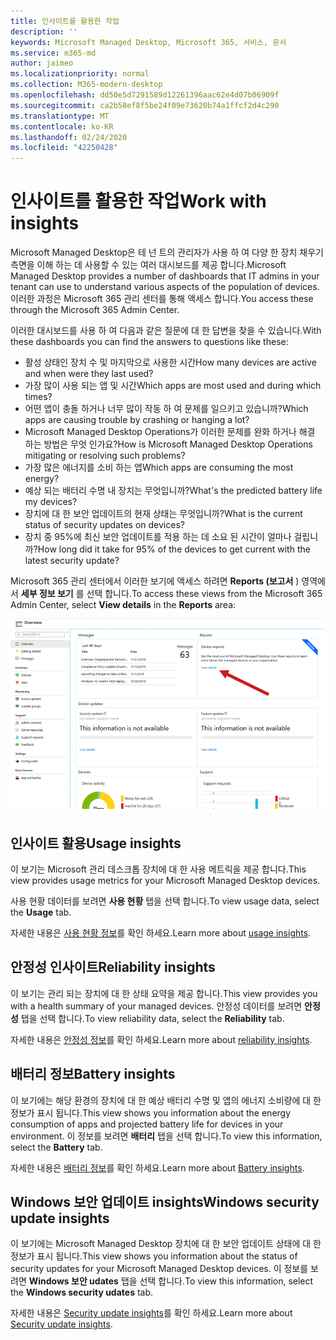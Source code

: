 ```yaml
---
title: 인사이트를 활용한 작업
description: ''
keywords: Microsoft Managed Desktop, Microsoft 365, 서비스, 문서
ms.service: m365-md
author: jaimeo
ms.localizationpriority: normal
ms.collection: M365-modern-desktop
ms.openlocfilehash: dd50e5d7291589d12261396aac62e4d07b06909f
ms.sourcegitcommit: ca2b58ef8f5be24f09e73620b74a1ffcf2d4c290
ms.translationtype: MT
ms.contentlocale: ko-KR
ms.lasthandoff: 02/24/2020
ms.locfileid: "42250428"
---
```

# <a name="work-with-insights"></a><span data-ttu-id="5d6b1-103">인사이트를 활용한 작업</span><span class="sxs-lookup"><span data-stu-id="5d6b1-103">Work with insights</span></span>

<span data-ttu-id="5d6b1-104">Microsoft Managed Desktop은 테 넌 트의 관리자가 사용 하 여 다양 한 장치 채우기 측면을 이해 하는 데 사용할 수 있는 여러 대시보드를 제공 합니다.</span><span class="sxs-lookup"><span data-stu-id="5d6b1-104">Microsoft Managed Desktop provides a number of dashboards that IT admins in your tenant can use to understand various aspects of the population of devices.</span></span> <span data-ttu-id="5d6b1-105">이러한 과정은 Microsoft 365 관리 센터를 통해 액세스 합니다.</span><span class="sxs-lookup"><span data-stu-id="5d6b1-105">You access these through the Microsoft 365 Admin Center.</span></span>

<span data-ttu-id="5d6b1-106">이러한 대시보드를 사용 하 여 다음과 같은 질문에 대 한 답변을 찾을 수 있습니다.</span><span class="sxs-lookup"><span data-stu-id="5d6b1-106">With these dashboards you can find the answers to questions like these:</span></span>

- <span data-ttu-id="5d6b1-107">활성 상태인 장치 수 및 마지막으로 사용한 시간</span><span class="sxs-lookup"><span data-stu-id="5d6b1-107">How many devices are active and when were they last used?</span></span>
- <span data-ttu-id="5d6b1-108">가장 많이 사용 되는 앱 및 시간</span><span class="sxs-lookup"><span data-stu-id="5d6b1-108">Which apps are most used and during which times?</span></span>
- <span data-ttu-id="5d6b1-109">어떤 앱이 충돌 하거나 너무 많이 작동 하 여 문제를 일으키고 있습니까?</span><span class="sxs-lookup"><span data-stu-id="5d6b1-109">Which apps are causing trouble by crashing or hanging a lot?</span></span>
- <span data-ttu-id="5d6b1-110">Microsoft Managed Desktop Operations가 이러한 문제를 완화 하거나 해결 하는 방법은 무엇 인가요?</span><span class="sxs-lookup"><span data-stu-id="5d6b1-110">How is Microsoft Managed Desktop Operations mitigating or resolving such problems?</span></span>
- <span data-ttu-id="5d6b1-111">가장 많은 에너지를 소비 하는 앱</span><span class="sxs-lookup"><span data-stu-id="5d6b1-111">Which apps are consuming the most energy?</span></span>
- <span data-ttu-id="5d6b1-112">예상 되는 배터리 수명 내 장치는 무엇입니까?</span><span class="sxs-lookup"><span data-stu-id="5d6b1-112">What's the predicted battery life my devices?</span></span>
- <span data-ttu-id="5d6b1-113">장치에 대 한 보안 업데이트의 현재 상태는 무엇입니까?</span><span class="sxs-lookup"><span data-stu-id="5d6b1-113">What is the current status of security updates on devices?</span></span>
- <span data-ttu-id="5d6b1-114">장치 중 95%에 최신 보안 업데이트를 적용 하는 데 소요 된 시간이 얼마나 걸립니까?</span><span class="sxs-lookup"><span data-stu-id="5d6b1-114">How long did it take for 95% of the devices to get current with the latest security update?</span></span>

<span data-ttu-id="5d6b1-115">Microsoft 365 관리 센터에서 이러한 보기에 액세스 하려면 **Reports (보고서** ) 영역에서 **세부 정보 보기** 를 선택 합니다.</span><span class="sxs-lookup"><span data-stu-id="5d6b1-115">To access these views from the Microsoft 365 Admin Center, select **View details** in the **Reports** area:</span></span>

![장치 보고서 카드와 "세부 정보 보기" 링크를 포함 하 여 오른쪽 위에 보고서 영역이 있는 관리 센터입니다.](../../media/insights_overview.png)



## <a name="usage-insights"></a><span data-ttu-id="5d6b1-117">인사이트 활용</span><span class="sxs-lookup"><span data-stu-id="5d6b1-117">Usage insights</span></span>
<span data-ttu-id="5d6b1-118">이 보기는 Microsoft 관리 데스크톱 장치에 대 한 사용 메트릭을 제공 합니다.</span><span class="sxs-lookup"><span data-stu-id="5d6b1-118">This view provides usage metrics for your Microsoft Managed Desktop devices.</span></span> 

<span data-ttu-id="5d6b1-119">사용 현황 데이터를 보려면 **사용 현황** 탭을 선택 합니다.</span><span class="sxs-lookup"><span data-stu-id="5d6b1-119">To view usage data, select the **Usage** tab.</span></span>

<span data-ttu-id="5d6b1-120">자세한 내용은 [사용 현황 정보](usage-insights.md)를 확인 하세요.</span><span class="sxs-lookup"><span data-stu-id="5d6b1-120">Learn more about [usage insights](usage-insights.md).</span></span>

## <a name="reliability-insights"></a><span data-ttu-id="5d6b1-121">안정성 인사이트</span><span class="sxs-lookup"><span data-stu-id="5d6b1-121">Reliability insights</span></span>
<span data-ttu-id="5d6b1-122">이 보기는 관리 되는 장치에 대 한 상태 요약을 제공 합니다.</span><span class="sxs-lookup"><span data-stu-id="5d6b1-122">This view provides you with a health summary of your managed devices.</span></span> <span data-ttu-id="5d6b1-123">안정성 데이터를 보려면 **안정성** 탭을 선택 합니다.</span><span class="sxs-lookup"><span data-stu-id="5d6b1-123">To view reliability data, select the **Reliability** tab.</span></span>

<span data-ttu-id="5d6b1-124">자세한 내용은 [안정성 정보](reliability-insights.md)를 확인 하세요.</span><span class="sxs-lookup"><span data-stu-id="5d6b1-124">Learn more about [reliability insights](reliability-insights.md).</span></span>

## <a name="battery-insights"></a><span data-ttu-id="5d6b1-125">배터리 정보</span><span class="sxs-lookup"><span data-stu-id="5d6b1-125">Battery insights</span></span>
<span data-ttu-id="5d6b1-126">이 보기에는 해당 환경의 장치에 대 한 예상 배터리 수명 및 앱의 에너지 소비량에 대 한 정보가 표시 됩니다.</span><span class="sxs-lookup"><span data-stu-id="5d6b1-126">This view shows you information about the energy consumption of apps and projected battery life for devices in your environment.</span></span> <span data-ttu-id="5d6b1-127">이 정보를 보려면 **배터리** 탭을 선택 합니다.</span><span class="sxs-lookup"><span data-stu-id="5d6b1-127">To view this information, select the **Battery** tab.</span></span>

<span data-ttu-id="5d6b1-128">자세한 내용은 [배터리 정보](battery-insights.md)를 확인 하세요.</span><span class="sxs-lookup"><span data-stu-id="5d6b1-128">Learn more about [Battery insights](battery-insights.md).</span></span>

## <a name="windows-security-update-insights"></a><span data-ttu-id="5d6b1-129">Windows 보안 업데이트 insights</span><span class="sxs-lookup"><span data-stu-id="5d6b1-129">Windows security update insights</span></span>

<span data-ttu-id="5d6b1-130">이 보기에는 Microsoft Managed Desktop 장치에 대 한 보안 업데이트 상태에 대 한 정보가 표시 됩니다.</span><span class="sxs-lookup"><span data-stu-id="5d6b1-130">This view shows you information about the status of security updates for your Microsoft Managed Desktop devices.</span></span> <span data-ttu-id="5d6b1-131">이 정보를 보려면 **Windows 보안 udates** 탭을 선택 합니다.</span><span class="sxs-lookup"><span data-stu-id="5d6b1-131">To view this information, select the **Windows security udates** tab.</span></span>

<span data-ttu-id="5d6b1-132">자세한 내용은 [Security update insights](security-update-insights.md)를 확인 하세요.</span><span class="sxs-lookup"><span data-stu-id="5d6b1-132">Learn more about [Security update insights](security-update-insights.md).</span></span>
